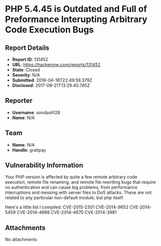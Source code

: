 # PHP 5.4.45 is Outdated and Full of Preformance Interupting Arbitrary Code Execution Bugs

## Report Details
- **Report ID**: 131452
- **URL**: https://hackerone.com/reports/131452
- **State**: Closed
- **Severity**: N/A
- **Submitted**: 2016-04-16T22:49:59.379Z
- **Disclosed**: 2017-08-21T13:29:40.785Z

## Reporter
- **Username**: sondash128
- **Name**: N/A

## Team
- **Name**: N/A
- **Handle**: gratipay

## Vulnerability Information
Your PHP version is affected by quite a few remote arbitrary code execution, remote file renaming, and remote file rewriting bugs that require no authentication and can cause big problems, from performance interruptions and messing with server files to DoS attacks. These are not related to any particular non-default module, but php itself.

Here's a little list I compiled:
                CVE-2015-2301
                CVE-2014-9652
               CVE-2014-5459
               CVE-2014-4698
               CVE-2014-4670
               CVE-2014-3981

## Attachments
No attachments
